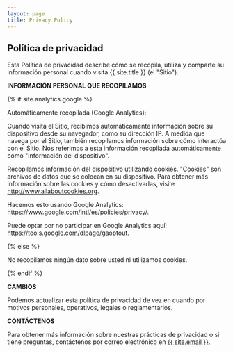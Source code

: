 ```yaml
---
layout: page
title: Privacy Policy
---
```


<div class="col-lg-12 text-center">
	<h2 class="section-heading text-uppercase">Política de privacidad</h2>
</div>

Esta Política de privacidad describe cómo se recopila, utiliza y comparte su información personal cuando visita {{ site.title }} (el "Sitio").

**INFORMACIÓN PERSONAL QUE RECOPILAMOS**

{% if site.analytics.google %}

Automáticamente recopilada (Google Analytics):

Cuando visita el Sitio, recibimos automáticamente información sobre su dispositivo desde su navegador, como su dirección IP. A medida que navega por el Sitio, también recopilamos información sobre cómo interactúa con el Sitio. Nos referimos a esta información recopilada automáticamente como "Información del dispositivo".

Recopilamos información del dispositivo utilizando cookies. "Cookies" son archivos de datos que se colocan en su dispositivo. Para obtener más información sobre las cookies y cómo desactivarlas, visite http://www.allaboutcookies.org.

Hacemos esto usando Google Analytics: https://www.google.com/intl/es/policies/privacy/.

Puede optar por no participar en Google Analytics aquí: https://tools.google.com/dlpage/gaoptout.

{% else %}

No recopilamos ningún dato sobre usted ni utilizamos cookies.

{% endif %}

**CAMBIOS**

Podemos actualizar esta política de privacidad de vez en cuando por motivos personales, operativos, legales o reglamentarios.

**CONTÁCTENOS**

Para obtener más información sobre nuestras prácticas de privacidad o si tiene preguntas, contáctenos por correo electrónico en <a href="mailto:{{ site.email }}">{{ site.email }}</a>.